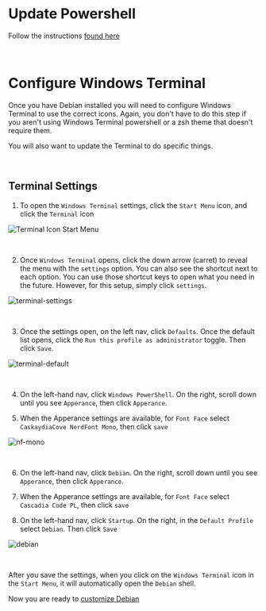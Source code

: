 # Update Powershell

Follow the instructions [found here](https://learn.microsoft.com/en-us/powershell/scripting/install/installing-powershell-on-windows)

<br/>

# Configure Windows Terminal

Once you have Debian installed you will need to configure Windows Terminal to use the correct icons. Again, you don't have to do this step if you aren't using Windows Terminal powershell or a zsh theme that doesn't require them.

You will also want to update the Terminal to do specific things.

<br/>

## Terminal Settings

1. To open the `Windows Terminal` settings, click the `Start Menu` icon, and click the `Terminal` icon 

![Terminal Icon Start Menu](https://user-images.githubusercontent.com/516548/192063544-fc6a4fdf-ce4b-4eb4-a160-502a99e01b2d.png)

<br/>

2. Once `Windows Terminal` opens, click the down arrow (carret) to reveal the menu with the `settings` option. You can also see the shortcut next to each option. You can use those shortcut keys to open what you need in the future. However, for this setup, simply click `settings`. 

![terminal-settings](https://user-images.githubusercontent.com/516548/192074778-d5afefac-568d-4a71-96fc-4cd0120f66d4.png)

<br/>

3. Once the settings open, on the left nav, click `Defaults`. Once the default list opens, click the `Run this profile as administrator` toggle. Then click `Save`.

![terminal-default](https://user-images.githubusercontent.com/516548/192075058-c0baa9c7-1a40-4c11-9c73-ef3d1f4b5077.png)

<br/>

4. On the left-hand nav, click `Windows PowerShell`. On the right, scroll down until you see `Apperance`, then click `Apperance`.  

5. When the Apperance settings are available, for `Font Face` select `CaskaydiaCove NerdFont Mono`, then click `save` 

![nf-mono](https://user-images.githubusercontent.com/516548/192075947-40c909b7-a59c-4dd9-ad6a-4f407db5ad06.png)

<br/>

6. On the left-hand nav, click `Debian`. On the right, scroll down until you see `Apperance`, then click `Apperance`.  

7. When the Apperance settings are available, for `Font Face` select `Cascadia Code PL`, then click `save` 

8. On the left-hand nav, click `Startup`. On the right, in the `Default Profile` select `Debian`. Then click `Save`

![debian](https://user-images.githubusercontent.com/516548/192075687-0d3eb87e-5536-4492-84db-0760c3c1c61b.png)

<br/>

After you save the settings, when you click on the `Windows Terminal` icon in the `Start Menu`, it will automatically open the `Debian` shell.

Now you are ready to [customize Debian](https://github.com/scott-knight/debian-on-windows-11/blob/main/customize-debian.md)
 
